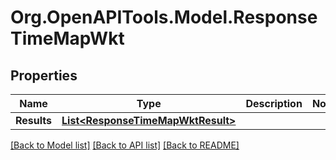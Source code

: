 
# Org.OpenAPITools.Model.ResponseTimeMapWkt

## Properties

Name | Type | Description | Notes
------------ | ------------- | ------------- | -------------
**Results** | [**List&lt;ResponseTimeMapWktResult&gt;**](ResponseTimeMapWktResult.md) |  | 

[[Back to Model list]](../README.md#documentation-for-models)
[[Back to API list]](../README.md#documentation-for-api-endpoints)
[[Back to README]](../README.md)

